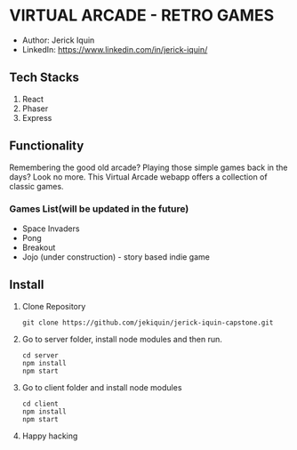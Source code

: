 # VIRTUAL ARCADE - RETRO GAMES
- Author: Jerick Iquin
- LinkedIn: https://www.linkedin.com/in/jerick-iquin/

## Tech Stacks
1. React
2. Phaser
3. Express

## Functionality
Remembering the good old arcade? Playing those simple games back in the days? Look no more. This Virtual Arcade webapp offers a collection of classic games. 

### Games List(will be updated in the future)
- Space Invaders
- Pong
- Breakout
- Jojo (under construction) - story based indie game

## Install
1. Clone Repository
    ```
    git clone https://github.com/jekiquin/jerick-iquin-capstone.git
    ```
2. Go to server folder, install node modules and then run.
    ```
    cd server
    npm install
    npm start
    ```
3. Go to client folder and install node modules
    ```
    cd client
    npm install
    npm start
    ```
4. Happy hacking